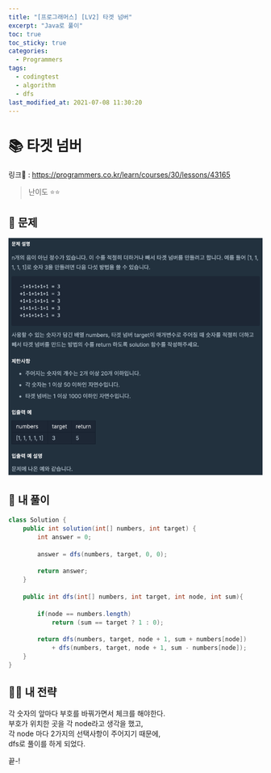 ```yaml
---
title: "[프로그래머스] [LV2] 타겟 넘버"
excerpt: "Java로 풀이"
toc: true
toc_sticky: true
categories:
  - Programmers
tags:
  - codingtest
  - algorithm
  - dfs
last_modified_at: 2021-07-08 11:30:20
---
```


# 📚 타겟 넘버
  
링크📎 : <https://programmers.co.kr/learn/courses/30/lessons/43165>  
  
>난이도 ⭐️⭐️
  
## 📖 문제    
  
![이미지](/assets/images/Programmers/Lv2/prob47/47-1.png)

## 📝 내 풀이  
  
```java  
class Solution {
    public int solution(int[] numbers, int target) {
        int answer = 0;
        
        answer = dfs(numbers, target, 0, 0);
        
        return answer;
    }
    
    public int dfs(int[] numbers, int target, int node, int sum){
    
        if(node == numbers.length)
            return (sum == target ? 1 : 0);
        
        return dfs(numbers, target, node + 1, sum + numbers[node])
            + dfs(numbers, target, node + 1, sum - numbers[node]);
    }
}
``` 
  
## 👊🏻 내 전략 
  
각 숫자의 앞마다 부호를 바꿔가면서 체크를 해야한다.  
부호가 위치한 곳을 각 node라고 생각을 했고,  
각 node 마다 2가지의 선택사항이 주어지기 때문에,  
dfs로 풀이를 하게 되었다.  
  
끝-!
